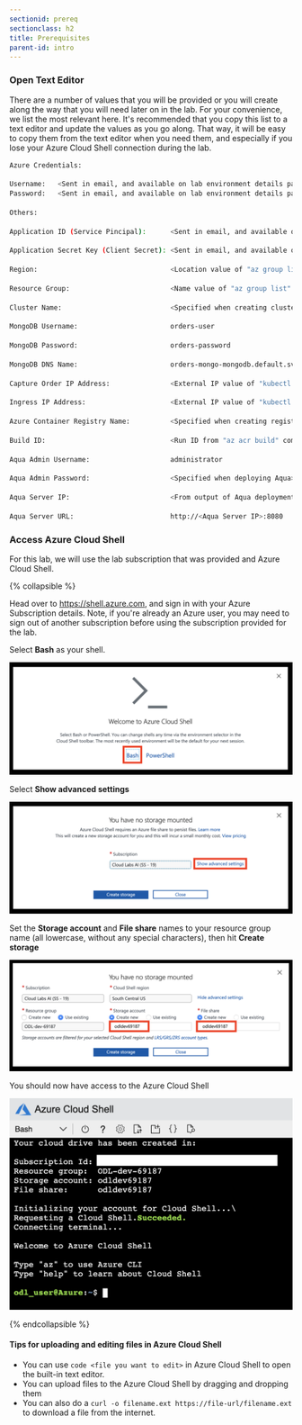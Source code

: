 ```yaml
---
sectionid: prereq
sectionclass: h2
title: Prerequisites
parent-id: intro
---
```

### Open Text Editor

There are a number of values that you will be provided or you will create along the way that you will need later on in the lab. For your convenience, we list the most relevant here. It's recommended that you copy this list to a text editor and update the values as you go along. That way, it will be easy to copy them from the text editor when you need them, and especially if you lose your Azure Cloud Shell connection during the lab.

```sh
Azure Credentials:

Username:	<Sent in email, and available on lab environment details page>
Password:	<Sent in email, and available on lab environment details page>

Others:

Application ID (Service Pincipal):		<Sent in email, and available on lab environment details page>

Application Secret Key (Client Secret):	<Sent in email, and available on lab environment details page>

Region: 								<Location value of "az group list" command output>

Resource Group: 						<Name value of "az group list" command output>

Cluster Name: 							<Specified when creating cluster>

MongoDB Username: 						orders-user

MongoDB Password: 						orders-password

MongoDB DNS Name: 						orders-mongo-mongodb.default.svc.cluster.local

Capture Order IP Address: 				<External IP value of "kubectl get svc captureorder" command output> 

Ingress IP Address: 					<External IP value of "kubectl get svc -n ingress ingress-nginx-ingress-controller" command output> 

Azure Container Registry Name: 			<Specified when creating registry> 

Build ID: 								<Run ID from "az acr build" command> 

Aqua Admin Username: 					administrator

Aqua Admin Password: 					<Specified when deploying Aqua>

Aqua Server IP: 						<From output of Aqua deployment; or external IP value of "kubectl get svc aqua-web -n aqua" command output> 

Aqua Server URL: 						http://<Aqua Server IP>:8080
```

### Access Azure Cloud Shell

For this lab, we will use the lab subscription that was provided and Azure Cloud Shell.

{% collapsible %}

Head over to <https://shell.azure.com>, and sign in with your Azure Subscription details. Note, if you're already an Azure user, you may need to sign out of another subscription before using the subscription provided for the lab.

Select **Bash** as your shell.

![Select Bash](media/cloudshell/0-bash.png)

Select **Show advanced settings**

![Select show advanced settings](media/cloudshell/1-mountstorage-advanced.png)

Set the **Storage account** and **File share** names to your resource group name (all lowercase, without any special characters), then hit **Create storage**

![Azure Cloud Shell](media/cloudshell/2-storageaccount-fileshare.png)

You should now have access to the Azure Cloud Shell

![Set the storage account and fileshare names](media/cloudshell/3-cloudshell.png)

{% endcollapsible %}

#### Tips for uploading and editing files in Azure Cloud Shell

- You can use `code <file you want to edit>` in Azure Cloud Shell to open the built-in text editor.
- You can upload files to the Azure Cloud Shell by dragging and dropping them
- You can also do a `curl -o filename.ext https://file-url/filename.ext` to download a file from the internet.
